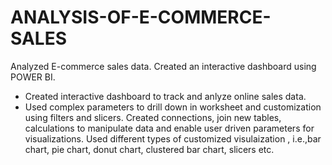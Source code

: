 # ANALYSIS-OF-E-COMMERCE-SALES
Analyzed E-commerce sales data. Created an interactive dashboard using POWER BI.
* Created interactive dashboard to track and anlyze online sales data.
* Used complex parameters to drill down in worksheet and customization using filters and slicers.
Created connections, join new tables, calculations to manipulate data and enable user driven parameters for visualizations.
Used different types of customized visulaization , i.e.,bar chart, pie chart, donut chart, clustered bar chart, slicers etc.
